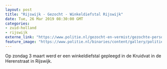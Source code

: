 ```yaml
---
layout: post
title: "Rijswijk - Gezocht - Winkeldiefstal Rijswijk"
date: Tue, 26 Mar 2019 08:30:00 GMT
categories: 
- zuid-holland 
- rijswijk 
externe_link: "https://www.politie.nl/gezocht-en-vermist/gezochte-personen/2019/maart/06-dh/tw-26-03/06-winkeldiefstal-rijswijk.html"
feature_image: "https://www.politie.nl/binaries/content/gallery/politie/gezocht/verdachten/2019/maart/06-dh/tw-26-03/190326_team_diefstal-bedreiging-kruidvat-2.jpg"
---
```


Op zondag 3 maart werd er een winkeldiefstal gepleegd in de Kruidvat in de Herenstraat in Rijswijk.
